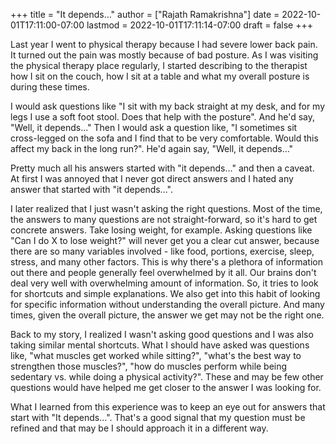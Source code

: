 +++
title = "It depends…"
author = ["Rajath Ramakrishna"]
date = 2022-10-01T17:11:00-07:00
lastmod = 2022-10-01T17:11:14-07:00
draft = false
+++

Last year I went to physical therapy because I had severe lower back pain. It turned out the pain was mostly because of bad posture. As I was visiting the physical therapy place regularly, I started describing to the therapist how I sit on the couch, how I sit at a table and what my overall posture is during these times.

I would ask questions like "I sit with my back straight at my desk, and for my legs I use a soft foot stool. Does that help with the posture". And he'd say, "Well, it depends..."
Then I would ask a question like, "I sometimes sit cross-legged on the sofa and I find that to be very comfortable. Would this affect my back in the long run?". He'd again say, "Well, it depends..."

Pretty much all his answers started with "it depends..." and then a caveat. At first I was annoyed that I never got direct answers and I hated any answer that started with "it depends...".

I later realized that I just wasn't asking the right questions. Most of the time, the answers to many questions are not straight-forward, so it's hard to get concrete answers. Take losing weight, for example. Asking questions like "Can I do X to lose weight?" will never get you a clear cut answer, because there are so many variables involved - like food, portions, exercise, sleep, stress, and many other factors. This is why there's a plethora of information out there and people generally feel overwhelmed by it all. Our brains don't deal very well with overwhelming amount of information. So, it tries to look for shortcuts and simple explanations. We also get into this habit of looking for specific information without understanding the overall picture. And many times, given the overall picture, the answer we get may not be the right one.

Back to my story, I realized I wasn't asking good questions and I was also taking similar mental shortcuts. What I should have asked was questions like, "what muscles get worked while sitting?", "what's the best way to strengthen those muscles?", "how do muscles perform while being sedentary vs. while doing a physical activity?". These and may be few other questions would have helped me get closer to the answer I was looking for.

What I learned from this experience was to keep an eye out for answers that start with "It depends...". That's a good signal that my question must be refined and that may be I should approach it in a different way.